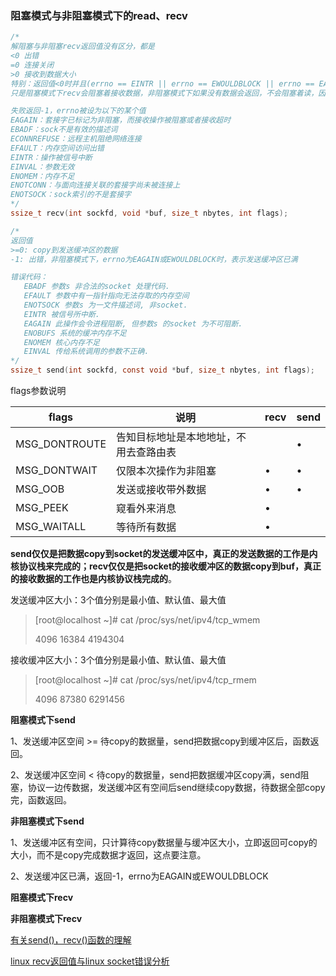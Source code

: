 ### 阻塞模式与非阻塞模式下的read、recv

```c
/*
解阻塞与非阻塞recv返回值没有区分，都是
<0 出错
=0 连接关闭
>0 接收到数据大小
特别：返回值<0时并且(errno == EINTR || errno == EWOULDBLOCK || errno == EAGAIN)的情况下认为连接是正常的，继续接收。
只是阻塞模式下recv会阻塞着接收数据，非阻塞模式下如果没有数据会返回，不会阻塞着读，因此需要循环读取）。

失败返回-1，errno被设为以下的某个值
EAGAIN：套接字已标记为非阻塞，而接收操作被阻塞或者接收超时
EBADF：sock不是有效的描述词
ECONNREFUSE：远程主机阻绝网络连接
EFAULT：内存空间访问出错
EINTR：操作被信号中断
EINVAL：参数无效
ENOMEM：内存不足
ENOTCONN：与面向连接关联的套接字尚未被连接上
ENOTSOCK：sock索引的不是套接字
*/
ssize_t recv(int sockfd, void *buf, size_t nbytes, int flags);

/*
返回值
>=0: copy到发送缓冲区的数据
-1: 出错，非阻塞模式下，errno为EAGAIN或EWOULDBLOCK时，表示发送缓冲区已满

错误代码：
   EBADF 参数s 非合法的socket 处理代码.
   EFAULT 参数中有一指针指向无法存取的内存空间
   ENOTSOCK 参数s 为一文件描述词, 非socket.
   EINTR 被信号所中断.
   EAGAIN 此操作会令进程阻断, 但参数s 的socket 为不可阻断.
   ENOBUFS 系统的缓冲内存不足
   ENOMEM 核心内存不足
   EINVAL 传给系统调用的参数不正确.
*/
ssize_t send(int sockfd, const void *buf, size_t nbytes, int flags);
```

flags参数说明

| flags         | 说明                  | recv | send |
| ------------- | ------------------- | ---- | ---- |
| MSG_DONTROUTE | 告知目标地址是本地地址，不用去查路由表 |      | •    |
| MSG_DONTWAIT  | 仅限本次操作为非阻塞          | •    | •    |
| MSG_OOB       | 发送或接收带外数据           | •    | •    |
| MSG_PEEK      | 窥看外来消息              | •    |      |
| MSG_WAITALL   | 等待所有数据              | •    |      |



**send仅仅是把数据copy到socket的发送缓冲区中，真正的发送数据的工作是内核协议栈来完成的；recv仅仅是把socket的接收缓冲区的数据copy到buf，真正的接收数据的工作也是内核协议栈完成的**。

发送缓冲区大小：3个值分别是最小值、默认值、最大值

> [root@localhost ~]# cat /proc/sys/net/ipv4/tcp_wmem
>
> 4096	16384	4194304

接收缓冲区大小：3个值分别是最小值、默认值、最大值

> [root@localhost ~]# cat /proc/sys/net/ipv4/tcp_rmem
>
> 4096	87380	6291456



**阻塞模式下send** 

1、发送缓冲区空间 >= 待copy的数据量，send把数据copy到缓冲区后，函数返回。

2、发送缓冲区空间 < 待copy的数据量，send把数据缓冲区copy满，send阻塞，协议一边传数据，发送缓冲区有空间后send继续copy数据，待数据全部copy完，函数返回。

**非阻塞模式下send** 

1、发送缓冲区有空间，只计算待copy数据量与缓冲区大小，立即返回可copy的大小，而不是copy完成数据才返回，这点要注意。

2、发送缓冲区已满，返回-1，errno为EAGAIN或EWOULDBLOCK



**阻塞模式下recv** 

**非阻塞模式下recv** 



[有关send()，recv()函数的理解](http://www.cnblogs.com/aixingfou/archive/2011/07/29/2120956.html) 

[linux recv返回值与linux socket错误分析](http://www.cnblogs.com/yunsicai/p/3514160.html) 